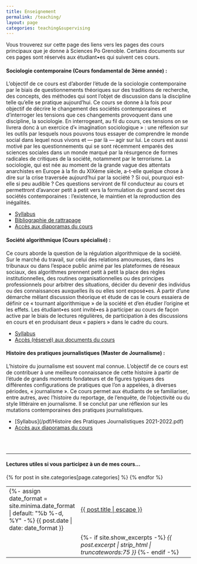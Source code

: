 ```yaml
---
title: Enseignement
permalink: /teaching/
layout: page
categories: teaching&supervising
---
```


Vous trouverez sur cette page des liens vers les pages des cours principaux que je donne à Sciences Po Grenoble. Certains documents sur ces pages sont réservés aux étudiant•es qui suivent ces cours.

<h4>Sociologie contemporaine (Cours fondamental de 3ème année) :</h4>

L’objectif de ce cours est d’aborder l’étude de la sociologie contemporaine par le biais de questionnements théoriques sur des traditions de recherche, des concepts, des méthodes qui sont l’objet de discussion dans la discipline telle qu’elle se pratique aujourd’hui. Ce cours se donne à la fois pour objectif de décrire le changement des sociétés contemporaines et d’interroger les tensions que ces changements provoquent dans une discipline, la sociologie. En interrogeant, au fil du cours, ces tensions on se livrera donc à un exercice d’« imagination sociologique » : une réflexion sur les outils par lesquels nous pouvons tous essayer de comprendre le monde social dans lequel nous vivons et — par là — agir sur lui.
Le cours est aussi motivé par les questionnements qui se sont récemment emparés des sciences sociales dans un monde marqué par la résurgence de formes radicales de critiques de la société, notamment par le terrorisme. La sociologie, qui est née au moment de la grande vague des attentats anarchistes en Europe à la fin du XIXème siècle, a-t-elle quelque chose à dire sur la crise traversée aujourd’hui par la société ? Si oui, pourquoi est-elle si peu audible ? Ces questions serviront de fil conducteur au cours et permettront d’avancer petit à petit vers la formulation du grand secret des sociétés contemporaines : l’existence, le maintien et la reproduction des inégalités.

- [Syllabus](/pdf/Sociologie_contemporaine_(2021-2022)_Syllabus.pdf)
- [Bibliographie de rattrapage](/pdf/Sociologie_contemporaine_biblio_rattrapage.pdf)
- [Accès aux diaporamas du cours](https://drive.google.com/drive/folders/0B5jxP8422LB8WkRJWGNiX1VQYTg?usp=sharing)

<h4>Société algorithmique (Cours spécialisé) :</h4>

Ce cours aborde la question de la régulation algorithmique de la société. Sur le marché du travail, sur celui des relations amoureuses, dans les tribunaux ou dans l’espace public animé par les plateformes de réseaux sociaux, des algorithmes prennent petit à petit la place des règles institutionnelles, des routines organisationnelles ou des principes professionnels pour arbitrer des situations, décider du devenir des individus ou des connaissances auxquelles ils ou elles sont exposé•es. À partir d’une démarche mêlant discussion théorique et étude de cas le cours essaiera de définir ce « tournant algorithmique » de la société et d’en étudier l’origine et les effets.
Les étudiant•es sont invité•es à participer au cours de façon active par le biais de lectures régulières, de participation à des discussions en cours et en produisant deux « papiers » dans le cadre du cours.

- [Syllabus](/pdf/Societe-Algorithmique-Syllabus.pdf)
- [Accès (réservé) aux documents du cours](https://drive.google.com/drive/folders/16P7jJnqoW85xtka--PfebQiOwAvZx5UQ?usp=sharing)

<h4>Histoire des pratiques journalistiques (Master de Journalisme) :</h4>

L’histoire du journalisme est souvent mal connue. L’objectif de ce cours est de contribuer à une meilleure connaissance de cette histoire à partir de l’étude de grands moments fondateurs et de figures typiques des différentes configurations de pratiques que l’on a appelées, à diverses périodes, « journalisme ». Ce cours permet aux étudiants de se familiariser, entre autres, avec l’histoire du reportage, de l’enquête, de l’objectivité ou du style littéraire en journalisme. Il se conclut par une réflexion sur les mutations contemporaines des pratiques journalistiques.

- [Syllabus](/pdf/Histoire des Pratiques Journalistiques 2021-2022.pdf)
- [Accès aux diaporamas du cours](https://drive.google.com/drive/folders/12xlQFG9I-qd79txMpL_LjPP5-qRt1Aw1?usp=sharing)

<br><br>

---

<h4>Lectures utiles si vous participez à un de mes cours…</h4>
<table style="width:100%;border:none;">
{% for post in site.categories[page.categories] %}
  <tr>
    <td style="width:15%;border:none;">
    {%- assign date_format = site.minima.date_format | default: "%b %-d, %Y" -%}
    <span>{{ post.date | date: date_format }}</span>
    </td>
    <td style="border:none;">
      <a href="{{ post.url | relative_url }}">
        {{ post.title | escape }}
      </a>
    </td>
  </tr>
  <tr>
    <td style="width:15%;border:none;">
    </td>
    <td style="border:none;">
    {%- if site.show_excerpts -%}
      <i>{{ post.excerpt | strip_html | truncatewords:75 }}</i>
    {%- endif -%}
    </td>
  </tr>
  {% endfor %}
</table>
